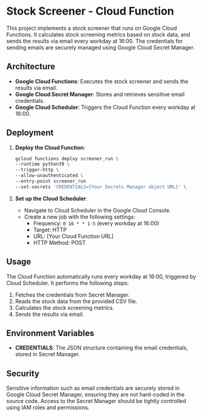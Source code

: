# Stock Screener - Cloud Function

This project implements a stock screener that runs on Google Cloud Functions. It calculates stock screening metrics based on stock data, and sends the results via email every workday at 16:00. The credentials for sending emails are securely managed using Google Cloud Secret Manager.

## Architecture

- **Google Cloud Functions**: Executes the stock screener and sends the results via email.
- **Google Cloud Secret Manager**: Stores and retrieves sensitive email credentials.
- **Google Cloud Scheduler**: Triggers the Cloud Function every workday at 16:00.

## Deployment

1. **Deploy the Cloud Function**:

   ```sh
   gcloud functions deploy screener_run \
   --runtime python39 \
   --trigger-http \
   --allow-unauthenticated \
   --entry-point screener_run
   --set-secrets 'CREDENTIALS={Your Secrets Manager object URL}' \
   ```

2. **Set up the Cloud Scheduler**:
   - Navigate to Cloud Scheduler in the Google Cloud Console.
   - Create a new job with the following settings:
     - Frequency: `0 16 * * 1-5` (every workday at 16:00)
     - Target: HTTP
     - URL: [Your Cloud Function URL]
     - HTTP Method: POST

## Usage

The Cloud Function automatically runs every workday at 16:00, triggered by Cloud Scheduler. It performs the following steps:

1. Fetches the credentials from Secret Manager.
2. Reads the stock data from the provided CSV file.
3. Calculates the stock screening metrics.
4. Sends the results via email.

## Environment Variables

- **CREDENTIALS**: The JSON structure containing the email credentials, stored in Secret Manager.

## Security

Sensitive information such as email credentials are securely stored in Google Cloud Secret Manager, ensuring they are not hard-coded in the source code. Access to the Secret Manager should be tightly controlled using IAM roles and permissions.
